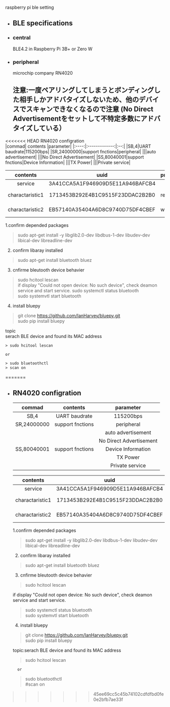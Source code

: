 raspberry pi ble setting

- ## BLE specifications

- ### central
    BLE4.2 in Raspberry Pi 3B+ or Zero W
- ### peripheral
    microchip company RN4020
	## 注意:一度ペアリングしてしまうとボンディングした相手しかアドバタイズしないため、他のデバイスでスキャンできなくなるので注意 (No Direct Advertisementをセットして不特定多数にアドバタイズしている）

<<<<<<< HEAD
RN4020 configration    
|commad|   contents    |parameter|
|:----:|:-------------:|:--:|
|SB,4|UART baudrate|115200bps|
|SR,24000000|support fnctions|peripheral|
|||auto advertisement|
|||No Direct Advertisement|
|SS,80040001|support fnctions|Device Information|
|||TX Power|
|||Private service|

|   contents    |uuid|property|bits|use|
|:-------------:|:--:|:-------|:---:|:----:|
|service        | 3A41CCA5A1F946909D5E11A946BAFCB4 |    |     ||
|charactaristic1| 1713453B292E4B1C9515F23DDAC2B2B0 |reading |8| operating servo|
|charactaristic2| EB57140A35404A6D8C9740D75DF4CBEF |writing |8| magnetic sensor|
 


1.confirm depended packages 
> sudo apt-get install -y libglib2.0-dev libdbus-1-dev libudev-dev libical-dev libreadline-dev
   
2. confirm libaray installed 
> sudo apt-get install bluetooth bluez

3. cnfirme bleutooth device behavier    
> sudo hcitool lescan   
if display "Could not open device: No such device",
check deamon service and start service.
> sudo systemctl status bluetooth   
> sudo systemvtl start bluetooth

4. install bluepy
> git clone https://github.com/IanHarvey/bluepy.git   
> sudo pip install bluepy


topic   
	serach BLE device and found its MAC address   
	
	> sudo hcitool lescan   

	or   

	> sudo bluetoothctl   
	> scan on   
=======
- ## RN4020 configration    

	|commad|   contents    |parameter|   
	|:----:|:-------------:|:--:|   
	|SB,4|UART baudrate|115200bps|    
	|SR,24000000|support fnctions|peripheral|
	|||auto advertisement|
	|||No Direct Advertisement|
	|SS,80040001|support fnctions|Device Information|
	|||TX Power|
	|||Private service|


	|   contents    |uuid|property|bits|use|
	|:-------------:|:--:|:-------|:---:|:----:|
	|service        | 3A41CCA5A1F946909D5E11A946BAFCB4 |    |     ||
	|charactaristic1| 1713453B292E4B1C9515F23DDAC2B2B0 |reading |8| operating servo|
	|charactaristic2| EB57140A35404A6D8C9740D75DF4CBEF |writing |8| magnetic sensor|


	1.confirm depended packages 
	
	> sudo apt-get install -y libglib2.0-dev libdbus-1-dev libudev-dev libical-dev libreadline-dev

	2. confirm libaray installed 
	
	> sudo apt-get install bluetooth bluez

	3. cnfirme bleutooth device behavier    
	
	> sudo hcitool lescan   
	
	if display "Could not open device: No such device",
	check deamon service and start service.
	
	> sudo systemctl status bluetooth  
	> sudo systemvtl start bluetooth    

	4. install bluepy
	
	> git clone https://github.com/IanHarvey/bluepy.git   
	> sudo pip install bluepy

	topic:serach BLE device and found its MAC address
		
	> sudo hcitool lescan
		
		or 
		
	> sudo bluetoothctl   
	> \#scan on
>>>>>>> 45ee69cc5c45b74102cdfdfbd0fe0e2bfb7ae33f
